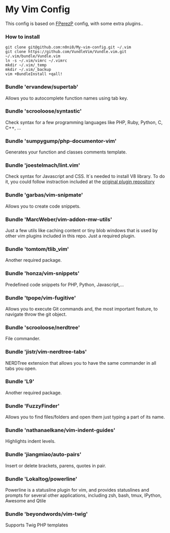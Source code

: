 # My Vim Config

This config is based on [FPerezP](https://github.com/FPerezP) config, with some extra plugins..

### How to install

```git
git clone git@github.com:n0ni0/My-vim-config.git ~/.vim
git clone https://github.com/VundleVim/Vundle.vim.git ~/.vim/bundle/Vundle.vim
ln -s ~/.vim/vimrc ~/.vimrc
mkdir ~/.vim/_temp
mkdir ~/.vim/_backup
vim +BundleInstall +qall!
```


### Bundle 'ervandew/supertab'
Allows you to autocomplete function names using tab key.

### Bundle 'scrooloose/syntastic'
Check syntax for a few programming languages like PHP, Ruby, Python, C, C++, ...

### Bundle 'sumpygump/php-documentor-vim'
Generates your function and classes comments template.

### Bundle 'joestelmach/lint.vim'
Check syntax for Javascript and CSS. It´s needed to install V8 library. To do it, you could follow instraction included at the [original plugin repository](https://github.com/joestelmach/lint.vim)

### Bundle 'garbas/vim-snipmate'
Allows you to create code snippets.

### Bundle 'MarcWeber/vim-addon-mw-utils'
Just a few utils like caching  content or tiny blob windows that is used by other vim plugins included in this repo. Just a required plugin.

### Bundle 'tomtom/tlib_vim'
Another required package.

### Bundle 'honza/vim-snippets'
Predefined code snippets for PHP, Python, Javascript,...

### Bundle 'tpope/vim-fugitive'
Allows you to execute Git commands and, the most important feature, to navigate throw the git object.

### Bundle 'scrooloose/nerdtree'
File commander.

### Bundle 'jistr/vim-nerdtree-tabs'
NERDTree extension that allows you to have the same commander in all tabs you open.

### Bundle 'L9'
Another required package.

### Bundle 'FuzzyFinder'
Allows you to find files/folders and open them just typing a part of its name.

### Bundle 'nathanaelkane/vim-indent-guides'
Highlights indent levels.

### Bundle 'jiangmiao/auto-pairs'
Insert or delete brackets, parens, quotes in pair.

### Bundle 'Lokaltog/powerline'
Powerline is a statusline plugin for vim, and provides statuslines and prompts for several other applications, including zsh, bash, tmux, IPython, Awesome and Qtile

### Bundle 'beyondwords/vim-twig'
Supports Twig PHP templates
